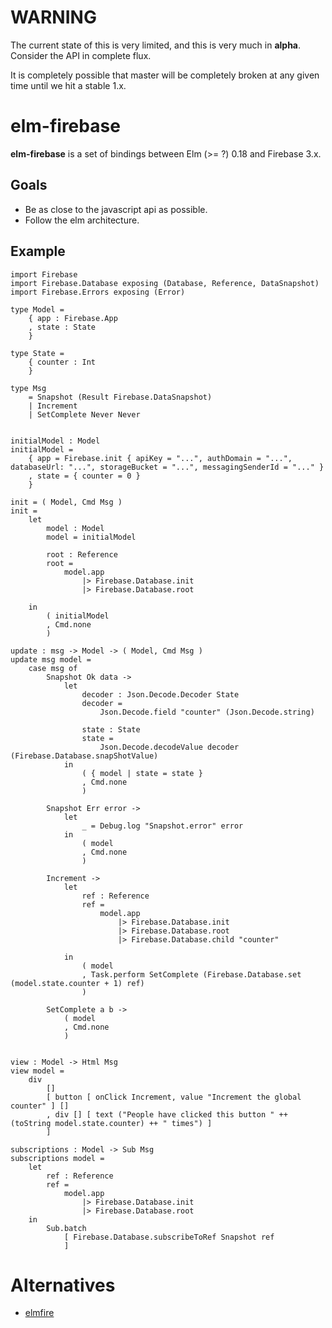 # WARNING

The current state of this is very limited, and this is very much in **alpha**. Consider the API in complete flux.

It is completely possible that master will be completely broken at any given time until we hit a stable 1.x.

# elm-firebase

**elm-firebase** is a set of bindings between Elm (>= ?) 0.18 and Firebase 3.x.

## Goals

 - Be as close to the javascript api as possible.
 - Follow the elm architecture.

## Example

```
import Firebase
import Firebase.Database exposing (Database, Reference, DataSnapshot)
import Firebase.Errors exposing (Error)

type Model =
    { app : Firebase.App
    , state : State
    }

type State =
    { counter : Int
    }

type Msg
    = Snapshot (Result Firebase.DataSnapshot)
    | Increment
    | SetComplete Never Never


initialModel : Model
initialModel =
    { app = Firebase.init { apiKey = "...", authDomain = "...", databaseUrl: "...", storageBucket = "...", messagingSenderId = "..." }
    , state = { counter = 0 }
    }

init = ( Model, Cmd Msg )
init =
    let
        model : Model
        model = initialModel

        root : Reference
        root =
            model.app
                |> Firebase.Database.init
                |> Firebase.Database.root

    in
        ( initialModel
        , Cmd.none
        )

update : msg -> Model -> ( Model, Cmd Msg )
update msg model =
    case msg of
        Snapshot Ok data ->
            let
                decoder : Json.Decode.Decoder State
                decoder =
                    Json.Decode.field "counter" (Json.Decode.string)

                state : State
                state =
                    Json.Decode.decodeValue decoder (Firebase.Database.snapShotValue)
            in
                ( { model | state = state }
                , Cmd.none
                )

        Snapshot Err error ->
            let
                _ = Debug.log "Snapshot.error" error
            in
                ( model
                , Cmd.none
                )

        Increment ->
            let
                ref : Reference
                ref =
                    model.app
                        |> Firebase.Database.init
                        |> Firebase.Database.root
                        |> Firebase.Database.child "counter"

            in
                ( model
                , Task.perform SetComplete (Firebase.Database.set (model.state.counter + 1) ref)
                )

        SetComplete a b ->
            ( model
            , Cmd.none
            )


view : Model -> Html Msg
view model =
    div
        []
        [ button [ onClick Increment, value "Increment the global counter" ] []
        , div [] [ text ("People have clicked this button " ++ (toString model.state.counter) ++ " times") ]
        ]

subscriptions : Model -> Sub Msg
subscriptions model =
    let
        ref : Reference
        ref =
            model.app
                |> Firebase.Database.init
                |> Firebase.Database.root
    in
        Sub.batch
            [ Firebase.Database.subscribeToRef Snapshot ref
            ]
```


# Alternatives

 - [elmfire](https://github.com/ThomasWeiser/elmfire)
